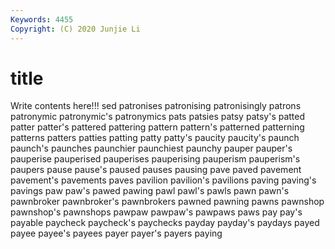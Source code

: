 ```yaml
---
Keywords: 4455
Copyright: (C) 2020 Junjie Li
---
```


# title

Write contents here!!!
sed 
patronises 
patronising 
patronisingly 
patrons 
patronymic 
patronymic's
patronymics 
pats 
patsies 
patsy 
patsy's 
patted 
patter 
patter's 
pattered 
pattering
pattern 
pattern's 
patterned 
patterning 
patterns 
patters 
patties 
patting 
patty 
patty's
paucity 
paucity's 
paunch 
paunch's 
paunches 
paunchier 
paunchiest 
paunchy 
pauper 
pauper's
pauperise 
pauperised 
pauperises 
pauperising 
pauperism 
pauperism's 
paupers 
pause 
pause's 
paused
pauses 
pausing 
pave 
paved 
pavement 
pavement's 
pavements 
paves 
pavilion 
pavilion's
pavilions 
paving 
paving's 
pavings 
paw 
paw's 
pawed 
pawing 
pawl 
pawl's
pawls 
pawn 
pawn's 
pawnbroker 
pawnbroker's 
pawnbrokers 
pawned 
pawning 
pawns 
pawnshop
pawnshop's 
pawnshops 
pawpaw 
pawpaw's 
pawpaws 
paws 
pay 
pay's 
payable 
paycheck
paycheck's 
paychecks 
payday 
payday's 
paydays 
payed 
payee 
payee's 
payees 
payer
payer's 
payers 
paying 
